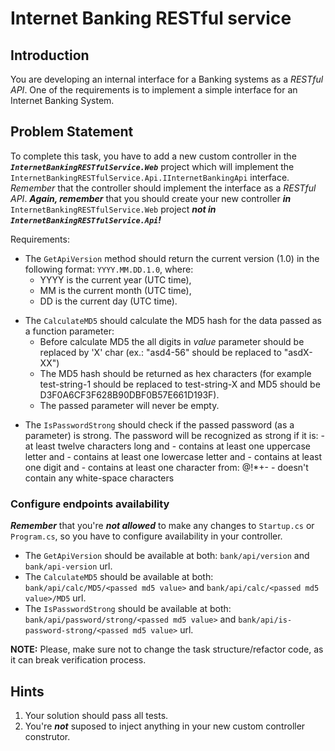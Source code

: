 # Internet Banking RESTful service

## Introduction
You are developing an internal interface for a Banking systems as a *RESTful API*.
One of the requirements is to implement a simple interface for an Internet Banking System.

## Problem Statement

To complete this task, you have to add a new custom controller in the ***`InternetBankingRESTfulService.Web`*** project which will implement the `InternetBankingRESTfulService.Api.IInternetBankingApi` interface.
*Remember* that the controller should implement the interface as a *RESTful API*.
***Again, remember*** that you should create your new controller ***in*** `InternetBankingRESTfulService.Web` project ***not in `InternetBankingRESTfulService.Api`!***

Requirements:

* The `GetApiVersion` method should return the current version (1.0) in the following format: `YYYY.MM.DD.1.0`, where:
    * YYYY is the current year (UTC time), 
    * MM is the current month (UTC time), 
    * DD is the current day (UTC time).

- The `CalculateMD5` should calculate the MD5 hash for the data passed as a function parameter:
	- Before calculate MD5 the all digits in *value* parameter should be replaced by 'X' char (ex.: "asd4-56" should be replaced to "asdX-XX")
	- The MD5 hash should be returned as hex characters (for example test-string-1 should be replaced to test-string-X and MD5 should be D3F0A6CF3F628B90DBF0B57E661D193F).
	- The passed parameter will never be empty.
	
* The `IsPasswordStrong` should check if the passed password (as a parameter) is strong. 
	The password will be recognized as strong if it is:
		- at least twelve characters long and 
		- contains at least one uppercase letter and
		- contains at least one lowercase letter and 
		- contains at least one digit and 
		- contains at least one character from: @!*+- 
		- doesn't contain any white-space characters

### Configure endpoints availability
***Remember*** that you're ***not allowed*** to make any changes to `Startup.cs` or `Program.cs`, so you have to configure availability in your controller.

* The `GetApiVersion` should be available at both: `bank/api/version` and `bank/api-version` url.
* The `CalculateMD5` should be available at both: `bank/api/calc/MD5/<passed md5 value>` and `bank/api/calc/<passed md5 value>/MD5` url.
* The `IsPasswordStrong` should be available at both: `bank/api/password/strong/<passed md5 value>` and `bank/api/is-password-strong/<passed md5 value>` url.

**NOTE:** Please, make sure not to change the task structure/refactor code, as it can break verification process. 

## Hints
1. Your solution should pass all tests.
2. You're ***not*** suposed to inject anything in your new custom controller construtor.
